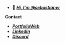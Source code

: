 - 👋 [___Hi, I’m @sebastianvr___](https://github.com/sebastianvr)

**Contact**
- [___PortfolioWeb___](https://www.linkedin.com/in/sebastian-vidal-ramirez/)
- [___Linkedin___](https://www.linkedin.com/in/sebastian-vidal-ramirez/)
- [___Discord___]([https://www.linkedin.com/in/sebastian-vidal-ramirez/](https://sebastians-portfolio.netlify.app/))

<!---
sebastianvr/sebastianvr is a ✨ special ✨ repository because its `README.md` (this file) appears on your GitHub profile.
You can click the Preview link to take a look at your changes.
--->
